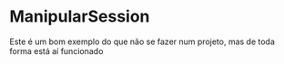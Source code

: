 # ManipularSession
Este é um bom exemplo do que não se fazer num projeto, mas de toda forma está aí funcionado
